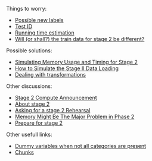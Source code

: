 Things to worry:
* [Possible new labels](https://www.kaggle.com/c/mercari-price-suggestion-challenge/discussion/48558)
* [Test ID](https://www.kaggle.com/c/mercari-price-suggestion-challenge/discussion/43961)
* [Running time estimation](https://www.kaggle.com/c/mercari-price-suggestion-challenge/discussion/44257)
* [Will (or shall?) the train data for stage 2 be different?](https://www.kaggle.com/c/mercari-price-suggestion-challenge/discussion/45652)


Possible solutions:
* [Simulating Memory Usage and Timing for Stage 2](https://www.kaggle.com/peterhurford/simulating-memory-usage-and-timing-for-stage-2)
* [How to Simulate the Stage II Data Loading](https://www.kaggle.com/robinhoo1973/how-to-simulate-the-stage-ii-data-loading)
* [Dealing with transformations](https://www.kaggle.com/c/mercari-price-suggestion-challenge/discussion/45554#274553)

Other discussions:
* [Stage 2 Compute Announcement](https://www.kaggle.com/c/mercari-price-suggestion-challenge/discussion/45554)
* [About stage 2](https://www.kaggle.com/c/mercari-price-suggestion-challenge/discussion/43948)
* [Asking for a stage 2 Rehearsal](https://www.kaggle.com/c/mercari-price-suggestion-challenge/discussion/45212)
* [Memory Might Be The Major Problem in Phase 2](https://www.kaggle.com/c/mercari-price-suggestion-challenge/discussion/45813)
* [Prepare for stage 2](https://www.kaggle.com/c/mercari-price-suggestion-challenge/discussion/48784)

Other usefull links:
* [Dummy variables when not all categories are present](https://stackoverflow.com/questions/37425961/dummy-variables-when-not-all-categories-are-present/37451867#37451867)
* [Chunks](https://www.kaggle.com/c/mercari-price-suggestion-challenge/discussion/48378#279887)
